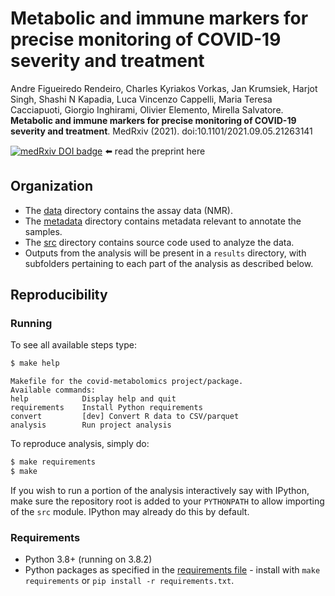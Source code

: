 # Metabolic and immune markers for precise monitoring of COVID-19 severity and treatment

Andre Figueiredo Rendeiro,  Charles Kyriakos Vorkas,  Jan Krumsiek, Harjot Singh,  Shashi N Kapadia,  Luca Vincenzo Cappelli,  Maria Teresa Cacciapuoti,  Giorgio Inghirami,  Olivier Elemento,  Mirella Salvatore.
**Metabolic and immune markers for precise monitoring of COVID-19 severity and treatment**. MedRxiv (2021). doi:10.1101/2021.09.05.21263141

[![medRxiv DOI badge](https://zenodo.org/badge/doi/10.1101/2021.09.05.21263141.svg)](https://doi.org/10.1101/2021.09.05.21263141) ⬅️ read the preprint here


## Organization

- The [data](data) directory contains the assay data (NMR).
- The [metadata](metadata) directory contains metadata relevant to annotate the samples.
- The [src](src) directory contains source code used to analyze the data.
- Outputs from the analysis will be present in a `results` directory, with subfolders pertaining to each part of the analysis as described below.


## Reproducibility

### Running

To see all available steps type:
```bash
$ make help
```
```
Makefile for the covid-metabolomics project/package.
Available commands:
help            Display help and quit
requirements    Install Python requirements
convert			[dev] Convert R data to CSV/parquet
analysis		Run project analysis
```

To reproduce analysis, simply do:

```bash
$ make requirements
$ make
```

If you wish to run a portion of the analysis interactively say with IPython, make sure the repository root is added to your `PYTHONPATH` to allow importing of the `src` module. IPython may already do this by default.

### Requirements

- Python 3.8+ (running on 3.8.2)
- Python packages as specified in the [requirements file](requirements.txt) - install with `make requirements` or `pip install -r requirements.txt`.

